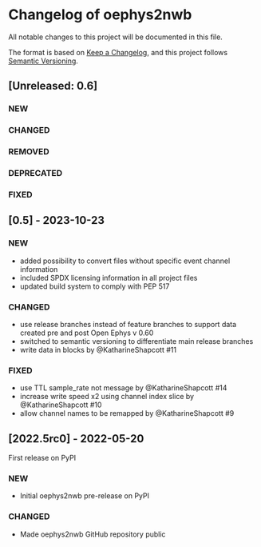  <!--
 Copyright (c) 2023 Ernst Strüngmann Institute (ESI) for Neuroscience
 in Cooperation with Max Planck Society
 SPDX-License-Identifier: CC-BY-NC-SA-1.0
 -->

# Changelog of oephys2nwb
All notable changes to this project will be documented in this file.

The format is based on [Keep a Changelog](https://keepachangelog.com/en/1.0.0/),
and this project follows [Semantic Versioning](https://semver.org/spec/v2.0.0.html).

## [Unreleased: 0.6]
### NEW
### CHANGED
### REMOVED
### DEPRECATED
### FIXED

## [0.5] - 2023-10-23
### NEW
- added possibility to convert files without specific event channel
  information
- included SPDX licensing information in all project files
- updated build system to comply with PEP 517

### CHANGED
- use release branches instead of feature branches to support data created
  pre and post Open Ephys v 0.60
- switched to semantic versioning to differentiate main release branches
- write data in blocks by @KatharineShapcott #11

### FIXED
- use TTL sample_rate not message by @KatharineShapcott #14
- increase write speed x2 using channel index slice by @KatharineShapcott #10
- allow channel names to be remapped by @KatharineShapcott #9

## [2022.5rc0] - 2022-05-20
First release on PyPI

### NEW
- Initial oephys2nwb pre-release on PyPI

### CHANGED
- Made oephys2nwb GitHub repository public
